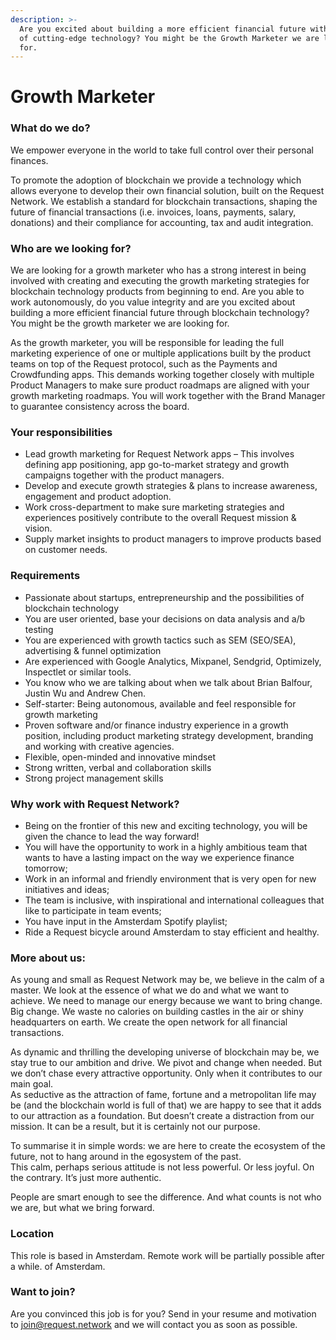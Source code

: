 ```yaml
---
description: >-
  Are you excited about building a more efficient financial future with the use
  of cutting-edge technology? You might be the Growth Marketer we are looking
  for.
---
```


# Growth Marketer

### **What do we do?**

We empower everyone in the world to take full control over their personal finances.  
  
To promote the adoption of blockchain we provide a technology which allows everyone to develop their own financial solution, built on the Request Network. We establish a standard for blockchain transactions, shaping the future of financial transactions \(i.e. invoices, loans, payments, salary, donations\) and their compliance for accounting, tax and audit integration.

### **Who are we looking for?**

We are looking for a growth marketer who has a strong interest in being involved with creating and executing the growth marketing strategies for blockchain technology products from beginning to end. Are you able to work autonomously, do you value integrity and are you excited about building a more efficient financial future through blockchain technology? You might be the growth marketer we are looking for.

As the growth marketer, you will be responsible for leading the full marketing experience of one or multiple applications built by the product teams on top of the Request protocol, such as the Payments and Crowdfunding apps. This demands working together closely with multiple Product Managers to make sure product roadmaps are aligned with your growth marketing roadmaps. You will work together with the Brand Manager to guarantee consistency across the board.

###  **Your responsibilities**

* Lead growth marketing for Request Network apps – This involves defining app positioning, app go-to-market strategy and growth campaigns together with the product managers.
* Develop and execute growth strategies & plans to increase awareness, engagement and product adoption.
* Work cross-department to make sure marketing strategies and experiences positively contribute to the overall Request mission & vision.
* Supply market insights to product managers to improve products based on customer needs.

### **Requirements**

* Passionate about startups, entrepreneurship and the possibilities of blockchain technology
* You are user oriented, base your decisions on data analysis and a/b testing
* You are experienced with growth tactics such as SEM \(SEO/SEA\), advertising & funnel optimization
* Are experienced with Google Analytics, Mixpanel, Sendgrid, Optimizely, Inspectlet or similar tools.
* You know who we are talking about when we talk about Brian Balfour, Justin Wu and Andrew Chen.
* Self-starter: Being autonomous, available and feel responsible for growth marketing
* Proven software and/or finance industry experience in a growth position, including product marketing strategy development, branding and working with creative agencies.
* Flexible, open-minded and innovative mindset
* Strong written, verbal and collaboration skills
* Strong project management skills

### **Why work with Request Network?**

* Being on the frontier of this new and exciting technology, you will be given the chance to lead the way forward!
* You will have the opportunity to work in a highly ambitious team that wants to have a lasting impact on the way we experience finance tomorrow;
* Work in an informal and friendly environment that is very open for new initiatives and ideas;
* The team is inclusive, with inspirational and international colleagues that like to participate in team events;
* You have input in the Amsterdam Spotify playlist;
* Ride a Request bicycle around Amsterdam to stay efficient and healthy.

### **More about us:**

As young and small as Request Network may be, we believe in the calm of a master. We look at the essence of what we do and what we want to achieve. We need to manage our energy because we want to bring change. Big change. We waste no calories on building castles in the air or shiny headquarters on earth. We create the open network for all financial transactions.

As dynamic and thrilling the developing universe of blockchain may be, we stay true to our ambition and drive. We pivot and change when needed. But we don’t chase every attractive opportunity. Only when it contributes to our main goal.  
As seductive as the attraction of fame, fortune and a metropolitan life may be \(and the blockchain world is full of that\) we are happy to see that it adds to our attraction as a foundation. But doesn’t create a distraction from our mission. It can be a result, but it is certainly not our purpose.

To summarise it in simple words: we are here to create the ecosystem of the future, not to hang around in the egosystem of the past.  
This calm, perhaps serious attitude is not less powerful. Or less joyful. On the contrary. It’s just more authentic.  
  
People are smart enough to see the difference. And what counts is not who we are, but what we bring forward.

### **Location**

This role is based in Amsterdam. Remote work will be partially possible after a while. of Amsterdam.

### **Want to join?**

Are you convinced this job is for you? Send in your resume and motivation to [join@request.network](http://join@request.network) and we will contact you as soon as possible.

